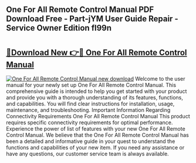 ## One For All Remote Control Manual PDF Download Free - Part-jYM User Guide Repair - Service Owner Edition fI99n

# <h2><a href="http://cf19569.oget.top/?id=One+For+All+Remote+Control+Manual">🔗Download New 👉🔴 One For All Remote Control Manual</a></h2>

[![One For All Remote Control Manual new download](https://i.imgur.com/5g1atiW.png)](http://cf19569.oget.top/?id=One+For+All+Remote+Control+Manual)
Welcome to the user manual for your newly set up One For All Remote Control Manual. This comprehensive guide is intended to help you get started with your product and provide you with a thorough understanding of its features, functions, and capabilities. You will find clear instructions for installation, usage, maintenance, and troubleshooting. Important Information Regarding Connectivity Requirements One For All Remote Control Manual This product requires specific connectivity requirements for optimal performance. Experience the power of list of features with your new One For All Remote Control Manual. We believe that the One For All Remote Control Manual has been a detailed and informative guide in your quest to understand the functions and capabilities of your new item. If you need any assistance or have any questions, our customer service team is always available.
